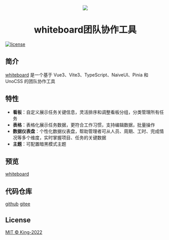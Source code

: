 <div align="center">
    <img src="https://kinggq.github.io/whiteboard/logo.svg" />
    <h1>whiteboard团队协作工具</h1>
</div>

[![license](https://img.shields.io/badge/license-MIT-green.svg)](./LICENSE)

## 简介

[whiteboard](https://github.com/kinggq/whiteboard) 是一个基于 Vue3、Vite3、TypeScript、NaiveUI、Pinia 和 UnoCSS 的团队协作工具

## 特性

- **看板**：自定义展示任务关键信息，灵活排序和调整看板分组，分类管理所有任务
- **表格**：表格化展示任务数据，更符合工作习惯，支持编辑数据，批量操作
- **数据仪表盘**：个性化数据仪表盘，帮助管理者可从人员、周期、工时、完成情况等多个维度，实时掌握项目、任务的关键数据
- **主题**：可配置暗黑模式主题

## 预览

[whiteboard](https://whiteboard-chi.vercel.app/)

## 代码仓库

[github](https://github.com/kinggq/whiteboard)
[gitee](https://gitee.com/bao-guoqiang/whiteboard)

## License

[MIT © King-2022](./LICENSE)
